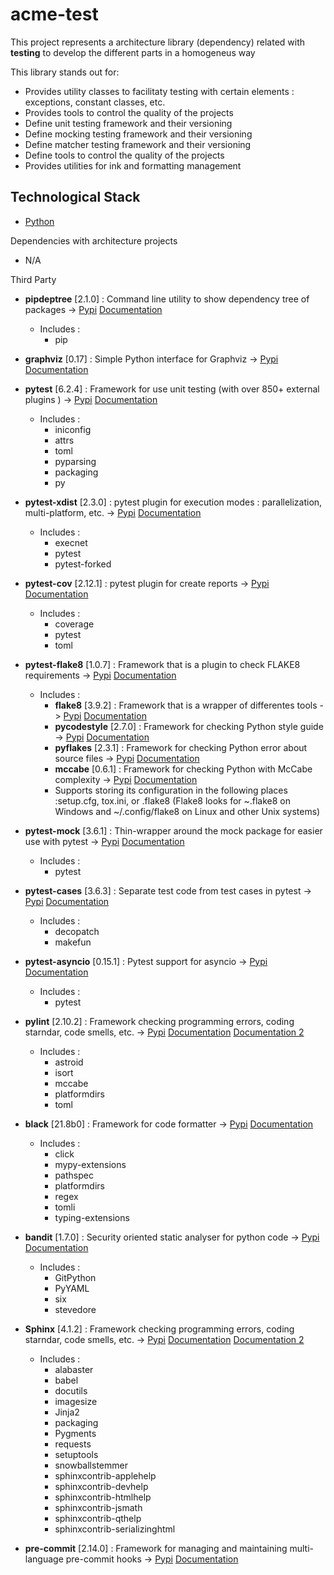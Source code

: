 # acme-test

This project represents a architecture library (dependency) related with **testing** to develop the different parts in a homogeneus way

This library stands out for:

* Provides utility classes to facilitaty testing with certain elements : exceptions, constant classes, etc.
* Provides tools to control the quality of the projects
* Define unit testing framework and their versioning
* Define mocking testing framework and their versioning
* Define matcher testing framework and their versioning
* Define tools to control the quality of the projects
* Provides utilities for ink and formatting management




## Technological Stack

* [Python](https://www.python.org/)

Dependencies with architecture projects

* N/A

Third Party

* **pipdeptree** [2.1.0] : Command line utility to show dependency tree of packages -> [Pypi](https://pypi.org/project/pipdeptree/) [Documentation](https://github.com/naiquevin/pipdeptree)

  * Includes :
    * pip

* **graphviz** [0.17] : Simple Python interface for Graphviz -> [Pypi](https://pypi.org/search/?q=graphviz) [Documentation](https://github.com/xflr6/graphviz)

* **pytest** [6.2.4] : Framework for use unit testing (with over 850+ external plugins ) -> [Pypi](https://pypi.org/project/pytest/) [Documentation](https://docs.pytest.org/en/latest/)

  * Includes :
    * iniconfig
    * attrs
    * toml
    * pyparsing
    * packaging
    * py

* **pytest-xdist** [2.3.0] : pytest plugin for execution modes : parallelization, multi-platform, etc. -> [Pypi](https://pypi.org/project/pytest-cov/) [Documentation](https://github.com/pytest-dev/pytest-cov)

  * Includes :
    * execnet
    * pytest
    * pytest-forked

* **pytest-cov** [2.12.1] : pytest plugin for create reports -> [Pypi](https://pypi.org/project/pytest-cov/) [Documentation](https://github.com/pytest-dev/pytest-cov)

  * Includes :
    * coverage
    * pytest
    * toml

* **pytest-flake8** [1.0.7] : Framework that is a plugin to check FLAKE8 requirements -> [Pypi](https://pypi.org/project/pytest-flake8/) [Documentation](https://flake8.pycqa.org/en/latest/index.html#quickstart)
  
  * Includes :
    * **flake8** [3.9.2] : Framework that is a wrapper of differentes tools -> [Pypi](https://pypi.org/project/flake8/) [Documentation](https://flake8.pycqa.org/en/latest/index.html#quickstart)
    * **pycodestyle** [2.7.0] : Framework for checking Python style guide -> [Pypi](https://pypi.org/project/pycodestyle/) [Documentation](https://www.python.org/dev/peps/pep-0008/)
    * **pyflakes** [2.3.1] : Framework for checking Python error about source files -> [Pypi](https://pypi.org/project/pyflakes/) [Documentation](https://github.com/PyCQA/pyflakes)
    * **mccabe** [0.6.1] : Framework for checking Python with McCabe complexity -> [Pypi](https://pypi.org/project/mccabe/) [Documentation](https://github.com/pycqa/mccabe)
    * Supports storing its configuration in the following places :setup.cfg, tox.ini, or .flake8 (Flake8 looks for ~\.flake8 on Windows and ~/.config/flake8 on Linux and other Unix systems)

* **pytest-mock** [3.6.1] : Thin-wrapper around the mock package for easier use with pytest -> [Pypi](https://pypi.org/project/pytest-mock/) [Documentation](https://github.com/pytest-dev/pytest-mock/)

  * Includes :
    * pytest

* **pytest-cases** [3.6.3] : Separate test code from test cases in pytest -> [Pypi](https://pypi.org/project/pytest-cases/) [Documentation](https://github.com/smarie/python-pytest-cases/)

  * Includes :
    * decopatch
    * makefun

* **pytest-asyncio** [0.15.1] : Pytest support for asyncio -> [Pypi](https://pypi.org/project/pytest-asyncio/) [Documentation](https://github.com/pytest-dev/pytest-asyncio)

  * Includes :
    * pytest

* **pylint** [2.10.2] : Framework checking programming errors, coding starndar, code smells, etc. -> [Pypi](https://pypi.org/project/pylint/) [Documentation](https://github.com/PyCQA/pylint) [Documentation 2](http://pylint.pycqa.org/en/latest/)

  * Includes :
    * astroid
    * isort
    * mccabe
    * platformdirs
    * toml

* **black** [21.8b0] : Framework for code formatter -> [Pypi](https://pypi.org/project/black/) [Documentation](https://github.com/psf/black)

  * Includes :
    * click
    * mypy-extensions
    * pathspec
    * platformdirs
    * regex
    * tomli
    * typing-extensions

* **bandit** [1.7.0] : Security oriented static analyser for python code -> [Pypi](https://pypi.org/project/bandit/) [Documentation](https://bandit.readthedocs.io/en/latest/)

  * Includes :
    * GitPython
    * PyYAML
    * six
    * stevedore

* **Sphinx** [4.1.2] : Framework checking programming errors, coding starndar, code smells, etc. -> [Pypi](https://pypi.org/project/pylint/) [Documentation](https://github.com/PyCQA/pylint) [Documentation 2](http://pylint.pycqa.org/en/latest/)

  * Includes :
    * alabaster
    * babel
    * docutils
    * imagesize
    * Jinja2
    * packaging
    * Pygments
    * requests
    * setuptools
    * snowballstemmer
    * sphinxcontrib-applehelp
    * sphinxcontrib-devhelp
    * sphinxcontrib-htmlhelp
    * sphinxcontrib-jsmath
    * sphinxcontrib-qthelp
    * sphinxcontrib-serializinghtml

* **pre-commit** [2.14.0] : Framework for managing and maintaining multi-language pre-commit hooks -> [Pypi](https://pypi.org/project/pre-commit/) [Documentation](https://pre-commit.com/)


